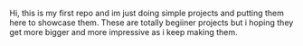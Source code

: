 Hi, this is my first repo and im just doing simple projects and putting them here to showcase them. These are totally begiiner projects but i hoping they get more bigger and more impressive as i keep making them.
